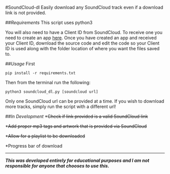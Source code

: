 #SoundCloud-dl
Easily download any SoundCloud track even if a download link is not provided.

##*Requirements*
    This script uses python3

  You will also need to have a Client ID from SoundCloud. To receive one you need to create an app [here](http://soundcloud.com/you/apps/new). Once you have created an app and received your Client ID, download the source code and edit the code so your Client ID is used along with the folder location of where you want the files saved to.

##*Usage*
  First
  
    pip install -r requirements.txt
  Then from the terminal run the following:
  
    python3 soundcloud_dl.py [soundcloud url]
  Only one SoundCloud url can be provided at a time. If you wish to download more tracks, simply run the script with a different url!

##*In Development*
  *~~Check if link provided is a valid SoundCloud link~~

  *~~Add proper mp3 tags and artwork that is provided via SoundCloud~~
  
  *~~Allow for a playlist to be downloaded~~
  
  *Progress bar of download

----
***This was developed entirely for educational purposes and I am not responsible for anyone that chooses to use this.***

  
